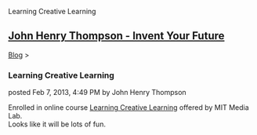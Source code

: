 Learning Creative Learning 

[John Henry Thompson - Invent Your Future](../index.html)
---------------------------------------------------------

    

[Blog](../z-blog-1.html)‎ > ‎

### Learning Creative Learning

posted Feb 7, 2013, 4:49 PM by John Henry Thompson

Enrolled in online course [Learning Creative Learning](../the-art-of-learning/learning-creative-learning.html) offered by MIT Media Lab.  
Looks like it will be lots of fun.  
  

